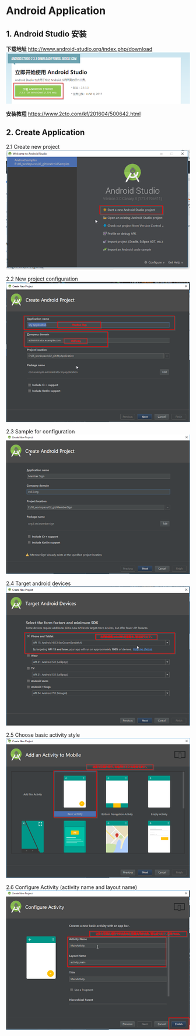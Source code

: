 # Android Application 
## 1. Android Studio 安装
**下载地址** http://www.android-studio.org/index.php/download
![Click to download](Android_Application.png)

**安装教程** https://www.2cto.com/kf/201604/500642.html

## 2. Create Application
2.1 Create new project
![Create new project](Android_Application-1.png)

2.2 New project configuration
![Configuration](Android_Application-2.png)

2.3 Sample for configuration
![Sample](Android_Application-3.png)

2.4 Target android devices
![Target selection](Android_Application-4.png)

2.5 Choose basic activity style
![Add an Activity to Mobile](Android_Application-5.png)

2.6 Configure Activity (activity name and layout name)
![Configure activity](Android_Application-6.png)